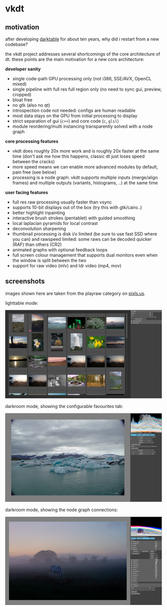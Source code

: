 # vkdt

## motivation

after developing [darktable](https://darktable.org) for about ten years,
why did i restart from a new codebase?

the vkdt project addresses several shortcomings of the core
architecture of dt. these points are the main
motivation for a new core architecture:


**developer sanity**

* single code-path GPU processing only (not i386, SSE/AVX, OpenCL mixed)
* single pipeline with full res full region only (no need to sync gui, preview, cropped)
* bloat free
* no gtk (also no qt)
* introspection code not needed: configs are human readable
* most data stays on the GPU from initial processing to display
* strict separation of gui (`c++`) and core code (`c`, `glsl`)
* module reordering/multi instancing transparently solved with a node graph


**core processing features**

* vkdt does roughly 20x more work and is roughly 20x faster at the same time
  (don't ask me how this happens, classic dt just loses speed between the
  cracks)
* more speed means we can enable more advanced modules by default, pain free (see below)
* processing is a node graph: vkdt supports multiple inputs (merge/align
  frames) and multiple outputs (variants, histograms, ..) at the same time


**user facing features**

* full res raw processing usually faster than vsync
* supports 10-bit displays out of the box (try this with gtk/cairo..)
* better highlight inpainting
* interactive brush strokes (pentablet) with guided smoothing
* local laplacian pyramids for local contrast
* deconvolution sharpening
* thumbnail processing is disk i/o limited (be sure to use fast SSD where you
  can) and rawspeed limited: some raws can be decoded quicker (RAF) than
  others (CR2)
* animated graphs with optional feedback loops
* full screen colour management that supports dual monitors even when the
  window is split between the two
* support for raw video (mlv) and ldr video (mp4, mov)


## screenshots

images shown here are taken from the playraw category on [pixls.us](https://pixls.us).

lighttable mode:

[![](img/screen-lt.jpg)](img/screen-lt.jpg)

darkroom mode, showing the configurable favourites tab:

[![](img/screen-dr-fav.jpg)](img/screen-dr-fav.jpg)

darkroom mode, showing the node graph connections:

[![](img/screen-dr-con.jpg)](img/screen-dr-con.jpg)
